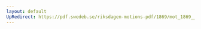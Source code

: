 ```yaml
---
layout: default
UpRedirect: https://pdf.swedeb.se/riksdagen-motions-pdf/1869/mot_1869__ak__00064.pdf
---
```

